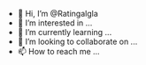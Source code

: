 - 👋 Hi, I’m @Ratingalgla
- 👀 I’m interested in ...
- 🌱 I’m currently learning ...
- 💞️ I’m looking to collaborate on ...
- 📫 How to reach me ...

<!---
Ratingalgla/Ratingalgla is a ✨ special ✨ repository because its `README.md` (this file) appears on your GitHub profile.
You can click the Preview link to take a look at your changes.
--->
